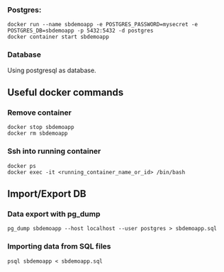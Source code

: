 ### Postgres:
```
docker run --name sbdemoapp -e POSTGRES_PASSWORD=mysecret -e POSTGRES_DB=sbdemoapp -p 5432:5432 -d postgres
docker container start sbdemoapp
```

### Database

Using postgresql as database.

## Useful docker commands

### Remove container
```
docker stop sbdemoapp
docker rm sbdemoapp
```

### Ssh into running container

```
docker ps
docker exec -it <running_container_name_or_id> /bin/bash
```

## Import/Export DB

### Data export with pg_dump

```
pg_dump sbdemoapp --host localhost --user postgres > sbdemoapp.sql
```

### Importing data from SQL files

```
psql sbdemoapp < sbdemoapp.sql
```
